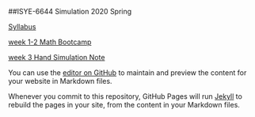 ##ISYE-6644 Simulation 2020 Spring


[Syllabus](https://github.com/jamesyeh111/ISYE-6644-Simulation-Repository/blob/master/OMSA_ISYE6644SyllabusSpring2020-191203v2.pdf)

[week 1-2 Math Bootcamp](https://github.com/jamesyeh111/ISYE-6644-Simulation-Repository/blob/master/ISYE%206644%20note%20week%202_compressed.pdf)

[week 3 Hand Simulation Note](https://github.com/jamesyeh111/ISYE-6644-Simulation-Repository/blob/master/ISYE%206644%20Hand%20Simulation%20Note.pdf)





You can use the [editor on GitHub](https://github.com/jamesyeh111/ISYE-6644-Repository/edit/master/README.md) to maintain and preview the content for your website in Markdown files.

Whenever you commit to this repository, GitHub Pages will run [Jekyll](https://jekyllrb.com/) to rebuild the pages in your site, from the content in your Markdown files.



